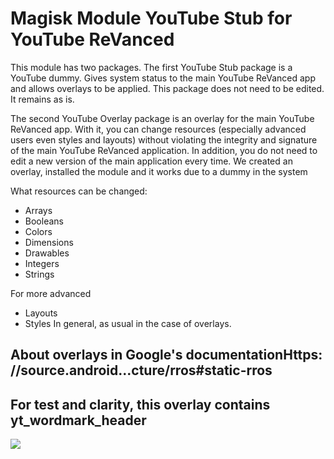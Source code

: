 # Magisk Module YouTube Stub for YouTube ReVanced

This module has two packages.
 The first YouTube Stub package is a YouTube dummy. Gives system status to the main YouTube ReVanced app and allows overlays to be applied. This package does not need to be edited. It remains as is.

 The second YouTube Overlay package is an overlay for the main YouTube ReVanced app. With it, you can change resources (especially advanced users even styles and layouts) without violating the integrity and signature of the main YouTube ReVanced application. In addition, you do not need to edit a new version of the main application every time. We created an overlay, installed the module and it works due to a dummy in the system

 What resources can be changed:
 - Arrays
 - Booleans
 - Colors
 - Dimensions
 - Drawables
 - Integers
 - Strings

 For more advanced
 - Layouts
 - Styles
 In general, as usual in the case of overlays.

## About overlays in Google's documentationHttps: //source.android...cture/rros#static-rros

## For test and clarity, this overlay contains yt_wordmark_header

![](https://github.com/PycmShoma/YouTubeStub_for_YouTubeReVanced/blob/main/assets/youtube_premium.png)

